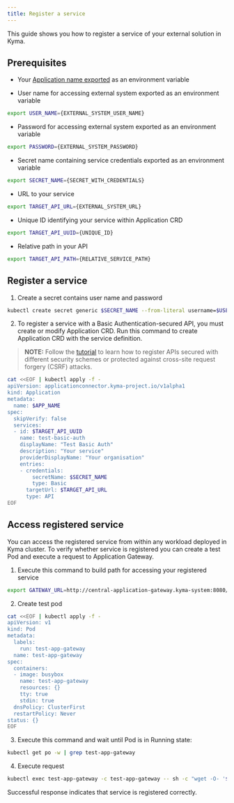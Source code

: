 ```yaml
---
title: Register a service
---
```

This guide shows you how to register a service of your external solution in Kyma.

## Prerequisites

- Your [Application name exported](ac-01-create-application.md#prerequisites) as an environment variable

- User name for accessing external system exported as an environment variable

```bash
export USER_NAME={EXTERNAL_SYSTEM_USER_NAME}
```

- Password for accessing external system exported as an environment variable

```bash
export PASSWORD={EXTERNAL_SYSTEM_PASSWORD}
```

- Secret name containing service credentials exported as an environment variable

```bash
export SECRET_NAME={SECRET_WITH_CREDENTIALS}
```

- URL to your service 

```bash
export TARGET_API_URL={EXTERNAL_SYSTEM_URL}
```

- Unique ID identifying your service within Application CRD

```bash
export TARGET_API_UUID={UNIQUE_ID}
```

- Relative path in your API

```bash
export TARGET_API_PATH={RELATIVE_SERVICE_PATH}
```

## Register a service

1. Create a secret contains user name and password

```bash
kubectl create secret generic $SECRET_NAME --from-literal username=$USER_NAME --from-literal password=$PASSWORD -n kyma-integration
```

2. To register a service with a Basic Authentication-secured API, you must create or modify Application CRD. Run this command to create Application CRD with the service definition.

>**NOTE:** Follow the [tutorial](ac-04-register-secured-api.md) to learn how to register APIs secured with different security schemes or protected against cross-site request forgery (CSRF) attacks.

```bash
cat <<EOF | kubectl apply -f -
apiVersion: applicationconnector.kyma-project.io/v1alpha1
kind: Application
metadata:
  name: $APP_NAME
spec:
  skipVerify: false
  services:
  - id: $TARGET_API_UUID
    name: test-basic-auth
    displayName: "Test Basic Auth"
    description: "Your service"
    providerDisplayName: "Your organisation"
    entries:
    - credentials:
        secretName: $SECRET_NAME
        type: Basic
      targetUrl: $TARGET_API_URL
      type: API
EOF
```

## Access registered service 

You can access the registered service from within any workload deployed in Kyma cluster. To verify whether service is registered you can create a test Pod and execute a request to Application Gateway.   

1. Execute this command to build path for accessing your registered service

```bash
export GATEWAY_URL=http://central-application-gateway.kyma-system:8080/$APP_NAME/test-basic-auth/$TARGET_API_PATH
```

2. Create test pod 

```bash
cat <<EOF | kubectl apply -f -
apiVersion: v1
kind: Pod
metadata:
  labels:
    run: test-app-gateway
  name: test-app-gateway
spec:
  containers:
  - image: busybox
    name: test-app-gateway
    resources: {}
    tty: true
    stdin: true
  dnsPolicy: ClusterFirst
  restartPolicy: Never
status: {}
EOF
```

3. Execute this command and wait until Pod is in Running state:

```bash
kubectl get po -w | grep test-app-gateway
```

4. Execute request

```bash
kubectl exec test-app-gateway -c test-app-gateway -- sh -c "wget -O- '$GATEWAY_URL'"
```

   Successful response indicates that service is registered correctly.